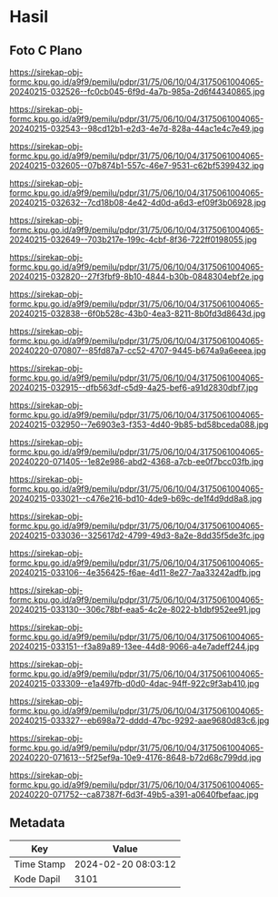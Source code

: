# Hasil

## Foto C Plano

https://sirekap-obj-formc.kpu.go.id/a9f9/pemilu/pdpr/31/75/06/10/04/3175061004065-20240215-032526--fc0cb045-6f9d-4a7b-985a-2d6f44340865.jpg

https://sirekap-obj-formc.kpu.go.id/a9f9/pemilu/pdpr/31/75/06/10/04/3175061004065-20240215-032543--98cd12b1-e2d3-4e7d-828a-44ac1e4c7e49.jpg

https://sirekap-obj-formc.kpu.go.id/a9f9/pemilu/pdpr/31/75/06/10/04/3175061004065-20240215-032605--07b874b1-557c-46e7-9531-c62bf5399432.jpg

https://sirekap-obj-formc.kpu.go.id/a9f9/pemilu/pdpr/31/75/06/10/04/3175061004065-20240215-032632--7cd18b08-4e42-4d0d-a6d3-ef09f3b06928.jpg

https://sirekap-obj-formc.kpu.go.id/a9f9/pemilu/pdpr/31/75/06/10/04/3175061004065-20240215-032649--703b217e-199c-4cbf-8f36-722ff0198055.jpg

https://sirekap-obj-formc.kpu.go.id/a9f9/pemilu/pdpr/31/75/06/10/04/3175061004065-20240215-032820--27f3fbf9-8b10-4844-b30b-0848304ebf2e.jpg

https://sirekap-obj-formc.kpu.go.id/a9f9/pemilu/pdpr/31/75/06/10/04/3175061004065-20240215-032838--6f0b528c-43b0-4ea3-8211-8b0fd3d8643d.jpg

https://sirekap-obj-formc.kpu.go.id/a9f9/pemilu/pdpr/31/75/06/10/04/3175061004065-20240220-070807--85fd87a7-cc52-4707-9445-b674a9a6eeea.jpg

https://sirekap-obj-formc.kpu.go.id/a9f9/pemilu/pdpr/31/75/06/10/04/3175061004065-20240215-032915--dfb563df-c5d9-4a25-bef6-a91d2830dbf7.jpg

https://sirekap-obj-formc.kpu.go.id/a9f9/pemilu/pdpr/31/75/06/10/04/3175061004065-20240215-032950--7e6903e3-f353-4d40-9b85-bd58bceda088.jpg

https://sirekap-obj-formc.kpu.go.id/a9f9/pemilu/pdpr/31/75/06/10/04/3175061004065-20240220-071405--1e82e986-abd2-4368-a7cb-ee0f7bcc03fb.jpg

https://sirekap-obj-formc.kpu.go.id/a9f9/pemilu/pdpr/31/75/06/10/04/3175061004065-20240215-033021--c476e216-bd10-4de9-b69c-de1f4d9dd8a8.jpg

https://sirekap-obj-formc.kpu.go.id/a9f9/pemilu/pdpr/31/75/06/10/04/3175061004065-20240215-033036--325617d2-4799-49d3-8a2e-8dd35f5de3fc.jpg

https://sirekap-obj-formc.kpu.go.id/a9f9/pemilu/pdpr/31/75/06/10/04/3175061004065-20240215-033106--4e356425-f6ae-4d11-8e27-7aa33242adfb.jpg

https://sirekap-obj-formc.kpu.go.id/a9f9/pemilu/pdpr/31/75/06/10/04/3175061004065-20240215-033130--306c78bf-eaa5-4c2e-8022-b1dbf952ee91.jpg

https://sirekap-obj-formc.kpu.go.id/a9f9/pemilu/pdpr/31/75/06/10/04/3175061004065-20240215-033151--f3a89a89-13ee-44d8-9066-a4e7adeff244.jpg

https://sirekap-obj-formc.kpu.go.id/a9f9/pemilu/pdpr/31/75/06/10/04/3175061004065-20240215-033309--e1a497fb-d0d0-4dac-94ff-922c9f3ab410.jpg

https://sirekap-obj-formc.kpu.go.id/a9f9/pemilu/pdpr/31/75/06/10/04/3175061004065-20240215-033327--eb698a72-dddd-47bc-9292-aae9680d83c6.jpg

https://sirekap-obj-formc.kpu.go.id/a9f9/pemilu/pdpr/31/75/06/10/04/3175061004065-20240220-071613--5f25ef9a-10e9-4176-8648-b72d68c799dd.jpg

https://sirekap-obj-formc.kpu.go.id/a9f9/pemilu/pdpr/31/75/06/10/04/3175061004065-20240220-071752--ca87387f-6d3f-49b5-a391-a0640fbefaac.jpg


## Metadata

| Key        | Value               |
| ---------- | ------------------- |
| Time Stamp | 2024-02-20 08:03:12 |
| Kode Dapil | 3101                |



